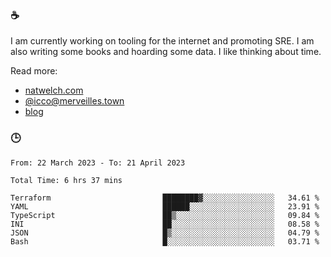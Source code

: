 ### ☕

I am currently working on tooling for the internet and promoting SRE. I am also writing some books and hoarding some data. I like thinking about time. 

Read more:

 - [natwelch.com](https://natwelch.com)
 - [@icco@merveilles.town](https://merveilles.town/@icco)
 - [blog](https://writing.natwelch.com)

### 🕒

<!--START_SECTION:waka-->

```text
From: 22 March 2023 - To: 21 April 2023

Total Time: 6 hrs 37 mins

Terraform                         ████████▓░░░░░░░░░░░░░░░░   34.61 %
YAML                              ██████░░░░░░░░░░░░░░░░░░░   23.91 %
TypeScript                        ██▒░░░░░░░░░░░░░░░░░░░░░░   09.84 %
INI                               ██░░░░░░░░░░░░░░░░░░░░░░░   08.58 %
JSON                              █▒░░░░░░░░░░░░░░░░░░░░░░░   04.79 %
Bash                              █░░░░░░░░░░░░░░░░░░░░░░░░   03.71 %
```

<!--END_SECTION:waka-->
